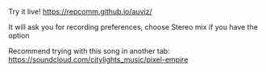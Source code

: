 Try it live!
https://repcomm.github.io/auviz/

It will ask you for recording preferences, choose Stereo mix if you have the option

Recommend trying with this song in another tab:
https://soundcloud.com/citylights_music/pixel-empire